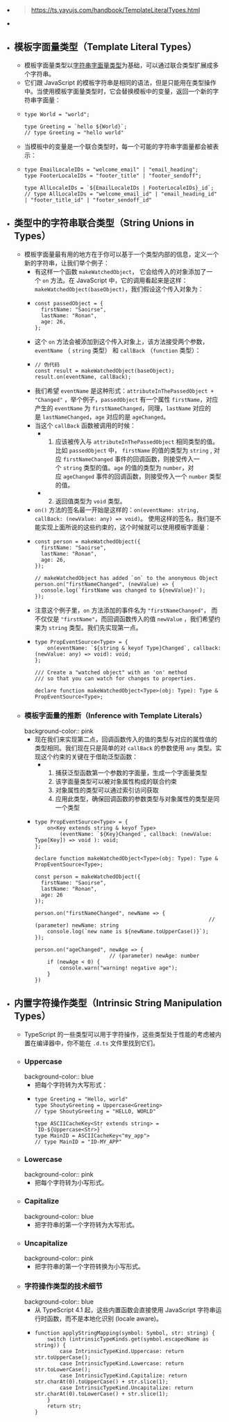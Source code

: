 - > https://ts.yayujs.com/handbook/TemplateLiteralTypes.html
-
- ## 模板字面量类型（Template Literal Types）
	- 模板字面量类型以[字符串字面量类型](https://www.typescriptlang.org/docs/handbook/2/everyday-types.html#literal-types)为基础，可以通过联合类型扩展成多个字符串。
	- 它们跟 JavaScript 的模板字符串是相同的语法，但是只能用在类型操作中。当使用模板字面量类型时，它会替换模板中的变量，返回一个新的字符串字面量：
	- ```
	  type World = "world";
	   
	  type Greeting = `hello ${World}`;
	  // type Greeting = "hello world"
	  ```
	- 当模板中的变量是一个联合类型时，每一个可能的字符串字面量都会被表示：
	- ```
	  type EmailLocaleIDs = "welcome_email" | "email_heading";
	  type FooterLocaleIDs = "footer_title" | "footer_sendoff";
	   
	  type AllLocaleIDs = `${EmailLocaleIDs | FooterLocaleIDs}_id`;
	  // type AllLocaleIDs = "welcome_email_id" | "email_heading_id" | "footer_title_id" | "footer_sendoff_id"
	  ```
- ## 类型中的字符串联合类型（String Unions in Types）
	- 模板字面量最有用的地方在于你可以基于一个类型内部的信息，定义一个新的字符串，让我们举个例子：
		- 有这样一个函数 `makeWatchedObject`， 它会给传入的对象添加了一个 `on` 方法。在 JavaScript 中，它的调用看起来是这样：`makeWatchedObject(baseObject)`，我们假设这个传入对象为：
		- ```
		  const passedObject = {
		    firstName: "Saoirse",
		    lastName: "Ronan",
		    age: 26,
		  };
		  
		  ```
		- 这个 `on` 方法会被添加到这个传入对象上，该方法接受两个参数，`eventName` （ `string` 类型） 和 `callBack` （`function` 类型）：
		- ```
		  // 伪代码
		  const result = makeWatchedObject(baseObject);
		  result.on(eventName, callBack);
		  ```
		- 我们希望 `eventName` 是这种形式：`attributeInThePassedObject + "Changed"` ，举个例子，`passedObject` 有一个属性 `firstName`，对应产生的 `eventName` 为 `firstNameChanged`，同理，`lastName` 对应的是 `lastNameChanged`，`age` 对应的是 `ageChanged`。
		- 当这个 `callBack` 函数被调用的时候：
			- 1. 应该被传入与 `attributeInThePassedObject` 相同类型的值。比如 `passedObject` 中， `firstName` 的值的类型为 `string` , 对应 `firstNameChanged` 事件的回调函数，则接受传入一个 `string` 类型的值。`age` 的值的类型为 `number`，对应 `ageChanged` 事件的回调函数，则接受传入一个 `number` 类型的值。
			- 2. 返回值类型为 `void` 类型。
		- `on()` 方法的签名最一开始是这样的：`on(eventName: string, callBack: (newValue: any) => void)`。 使用这样的签名，我们是不能实现上面所说的这些约束的，这个时候就可以使用模板字面量：
		- ```
		  const person = makeWatchedObject({
		    firstName: "Saoirse",
		    lastName: "Ronan",
		    age: 26,
		  });
		   
		  // makeWatchedObject has added `on` to the anonymous Object
		  person.on("firstNameChanged", (newValue) => {
		    console.log(`firstName was changed to ${newValue}!`);
		  });
		  ```
		- 注意这个例子里，`on` 方法添加的事件名为 `"firstNameChanged"`， 而不仅仅是 `"firstName"`，而回调函数传入的值 `newValue` ，我们希望约束为 `string` 类型。我们先实现第一点。
		- ```
		  type PropEventSource<Type> = {
		      on(eventName: `${string & keyof Type}Changed`, callback: (newValue: any) => void): void;
		  };
		   
		  /// Create a "watched object" with an 'on' method
		  /// so that you can watch for changes to properties.
		  
		  declare function makeWatchedObject<Type>(obj: Type): Type & PropEventSource<Type>;
		  
		  ```
	- ### 模板字面量的推断（Inference with Template Literals）
	  background-color:: pink
		- 现在我们来实现第二点，回调函数传入的值的类型与对应的属性值的类型相同。我们现在只是简单的对 `callBack` 的参数使用 `any` 类型。实现这个约束的关键在于借助泛型函数：
			- 1. 捕获泛型函数第一个参数的字面量，生成一个字面量类型
			  2. 该字面量类型可以被对象属性构成的联合约束
			  3. 对象属性的类型可以通过索引访问获取
			  4. 应用此类型，确保回调函数的参数类型与对象属性的类型是同一个类型
		- ```
		  type PropEventSource<Type> = {
		      on<Key extends string & keyof Type>
		          (eventName: `${Key}Changed`, callback: (newValue: Type[Key]) => void ): void;
		  };
		   
		  declare function makeWatchedObject<Type>(obj: Type): Type & PropEventSource<Type>;
		  
		  const person = makeWatchedObject({
		    firstName: "Saoirse",
		    lastName: "Ronan",
		    age: 26
		  });
		   
		  person.on("firstNameChanged", newName => {                             
		  														  // (parameter) newName: string
		      console.log(`new name is ${newName.toUpperCase()}`);
		  });
		   
		  person.on("ageChanged", newAge => {
		                          // (parameter) newAge: number
		      if (newAge < 0) {
		          console.warn("warning! negative age");
		      }
		  })
		  ```
- ## 内置字符操作类型（Intrinsic String Manipulation Types）
	- TypeScript 的一些类型可以用于字符操作，这些类型处于性能的考虑被内置在编译器中，你不能在 `.d.ts` 文件里找到它们。
	- ### Uppercase
	  background-color:: blue
		- 把每个字符转为大写形式：
		- ```
		  type Greeting = "Hello, world"
		  type ShoutyGreeting = Uppercase<Greeting>        
		  // type ShoutyGreeting = "HELLO, WORLD"
		   
		  type ASCIICacheKey<Str extends string> = `ID-${Uppercase<Str>}`
		  type MainID = ASCIICacheKey<"my_app">
		  // type MainID = "ID-MY_APP"
		  ```
	- ### Lowercase
	  background-color:: pink
		- 把每个字符转为小写形式。
	- ### Capitalize
	  background-color:: blue
		- 把字符串的第一个字符转为大写形式。
	- ### Uncapitalize
	  background-color:: pink
		- 把字符串的第一个字符转换为小写形式。
	- ### 字符操作类型的技术细节
	  background-color:: blue
		- 从 TypeScript 4.1 起，这些内置函数会直接使用 JavaScript 字符串运行时函数，而不是本地化识别 (locale aware)。
		- ```
		  function applyStringMapping(symbol: Symbol, str: string) {
		      switch (intrinsicTypeKinds.get(symbol.escapedName as string)) {
		          case IntrinsicTypeKind.Uppercase: return str.toUpperCase();
		          case IntrinsicTypeKind.Lowercase: return str.toLowerCase();
		          case IntrinsicTypeKind.Capitalize: return str.charAt(0).toUpperCase() + str.slice(1);
		          case IntrinsicTypeKind.Uncapitalize: return str.charAt(0).toLowerCase() + str.slice(1);
		      }
		      return str;
		  }
		  ```
